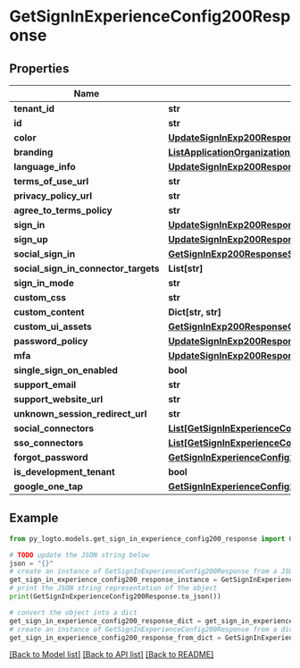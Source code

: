 # GetSignInExperienceConfig200Response


## Properties

Name | Type | Description | Notes
------------ | ------------- | ------------- | -------------
**tenant_id** | **str** |  | 
**id** | **str** |  | 
**color** | [**UpdateSignInExp200ResponseColor**](UpdateSignInExp200ResponseColor.md) |  | 
**branding** | [**ListApplicationOrganizations200ResponseInnerBranding**](ListApplicationOrganizations200ResponseInnerBranding.md) |  | 
**language_info** | [**UpdateSignInExp200ResponseLanguageInfo**](UpdateSignInExp200ResponseLanguageInfo.md) |  | 
**terms_of_use_url** | **str** |  | 
**privacy_policy_url** | **str** |  | 
**agree_to_terms_policy** | **str** |  | 
**sign_in** | [**UpdateSignInExp200ResponseSignIn**](UpdateSignInExp200ResponseSignIn.md) |  | 
**sign_up** | [**UpdateSignInExp200ResponseSignUp**](UpdateSignInExp200ResponseSignUp.md) |  | 
**social_sign_in** | [**GetSignInExp200ResponseSocialSignIn**](GetSignInExp200ResponseSocialSignIn.md) |  | 
**social_sign_in_connector_targets** | **List[str]** |  | 
**sign_in_mode** | **str** |  | 
**custom_css** | **str** |  | 
**custom_content** | **Dict[str, str]** |  | 
**custom_ui_assets** | [**GetSignInExp200ResponseCustomUiAssets**](GetSignInExp200ResponseCustomUiAssets.md) |  | 
**password_policy** | [**UpdateSignInExp200ResponsePasswordPolicy**](UpdateSignInExp200ResponsePasswordPolicy.md) |  | 
**mfa** | [**UpdateSignInExp200ResponseMfa**](UpdateSignInExp200ResponseMfa.md) |  | 
**single_sign_on_enabled** | **bool** |  | 
**support_email** | **str** |  | 
**support_website_url** | **str** |  | 
**unknown_session_redirect_url** | **str** |  | 
**social_connectors** | [**List[GetSignInExperienceConfig200ResponseSocialConnectorsInner]**](GetSignInExperienceConfig200ResponseSocialConnectorsInner.md) |  | 
**sso_connectors** | [**List[GetSignInExperienceConfig200ResponseSsoConnectorsInner]**](GetSignInExperienceConfig200ResponseSsoConnectorsInner.md) |  | 
**forgot_password** | [**GetSignInExperienceConfig200ResponseForgotPassword**](GetSignInExperienceConfig200ResponseForgotPassword.md) |  | 
**is_development_tenant** | **bool** |  | 
**google_one_tap** | [**GetSignInExperienceConfig200ResponseGoogleOneTap**](GetSignInExperienceConfig200ResponseGoogleOneTap.md) |  | [optional] 

## Example

```python
from py_logto.models.get_sign_in_experience_config200_response import GetSignInExperienceConfig200Response

# TODO update the JSON string below
json = "{}"
# create an instance of GetSignInExperienceConfig200Response from a JSON string
get_sign_in_experience_config200_response_instance = GetSignInExperienceConfig200Response.from_json(json)
# print the JSON string representation of the object
print(GetSignInExperienceConfig200Response.to_json())

# convert the object into a dict
get_sign_in_experience_config200_response_dict = get_sign_in_experience_config200_response_instance.to_dict()
# create an instance of GetSignInExperienceConfig200Response from a dict
get_sign_in_experience_config200_response_from_dict = GetSignInExperienceConfig200Response.from_dict(get_sign_in_experience_config200_response_dict)
```
[[Back to Model list]](../README.md#documentation-for-models) [[Back to API list]](../README.md#documentation-for-api-endpoints) [[Back to README]](../README.md)


